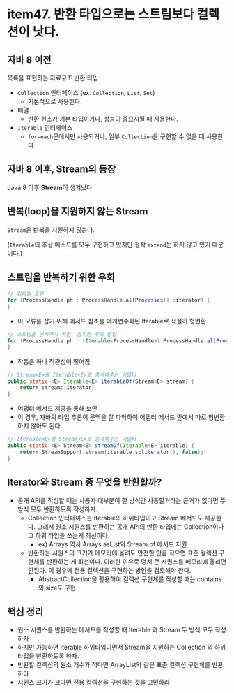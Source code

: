 # item47. 반환 타입으로는 스트림보다 컬렉션이 낫다.

## 자바 8 이전

목록을 표현하는 자료구조 반환 타입

- `Collection` 인터페이스 (ex. `Collection`, `List`, `Set`)
    - 기본적으로 사용한다.
- 배열
    - 반환 원소가 기본 타입이거나, 성능이 중요시될 때 사용한다.
- `Iterable` 인터페이스
    - `for-each`문에서만 사용되거나, 일부 `Collection`을 구현할 수 없을 때 사용한다.

## 자바 8 이후, Stream의 등장

Java 8 이후 **Stream**이 생겨났다


## 반복(loop)을 지원하지 않는 Stream

`Stream`은 반복을 지원하지 않는다.

(`Iterable`의 추상 메소드를 모두 구현하고 있지만 정작 `extend`는 하지 않고 있기 때문이다.)

## 스트림을 반복하기 위한 우회
```java
// 컴파일 오류
for (ProcessHandle ph : ProcessHandle.allProcesses()::iterator) {	
}
```
- 이 오류를 잡기 위해 메서드 참조를 메개변수화된 Iterable로 적절히 형변환
```java
// 스트림을 반복하기 위한 '끔직한 우회 방법'
for (ProcessHandle ph : (Iterable<ProcessHandle>) ProcessHandle.allProcesses()::iterator) {
}
```
- 작동은 하나 직관성이 떨어짐

```java
// Stream<E>를 Iterable<E>로 중개해주는 어댑터
public static <E> Iterable<E> iterableOf(Stream<E> stream) {
	return stream::iterator;
}
```
- 어댑터 메서드 제공을 통해 보안
- 이 경우, 자바의 타입 추론이 문맥을 잘 파악하여 어댑터 메서드 안에서 따로 형변환 하지 않아도 된다.


```java
// Iterable<E>를 Stream<E>로 중개해주는 어댑터
public static <E> Stream<E> streamOf(Iterable<E> iterable) {
	return StreamSupport.stream(iterable.spliterator(), false);
}
```

## Iterator와 Stream 중 무엇을 반환할까?
- 공개 API를 작성할 때는 사용자 대부분이 한 방식만 사용할거라는 근거가 없다면 두 방식 모두 반환하도록 작성하자.
  - Collection 인터페이스는 Iterable의 하위타입이고 Stream 메서드도 제공한다. 그래서 원소 시퀀스를 반환하는 공개 API의 반환 타입에는 Collection이나 그 하위 타입을 쓰는게 최선이다.
  	- ex) Arrays 역시 Arrays.asList와 Stream.of 메서드 지원  
  - 반환하는 시퀀스의 크기가 메모리에 올려도 안전할 만큼 작으면 표준 컬렉션 구현체를 반환하는 게 최선이다. 이러한 이유로 덩치 큰 시퀀스를 메모리에 올리면 안된다. 이 경우에 전용 컬렉션을 구현하는 방안을 검토해야 한다.
   	-  AbstractCollection을 활용하여 컬렉션 구현체를 작성할 때는 contains와 size도 구현
## 핵심 정리
- 원소 시퀀스를 반환하는 메서드를 작성할 때 Iterable 과 Stream 두 방식 모두 작성하자
- 하지만 가능하면 Iterable 하위타입이면서 Stream을 지원하는 Collection 의 하위 타입을 반환하도록 하자.
- 반환할 컬렉션의 원소 개수가 적다면 ArrayList와 같은 표준 컬렉션 구현체를 반환하라
- 시퀀스 크기가 크다면 전용 컬렉션을 구현하는 것을 고민하라
